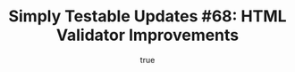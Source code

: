 ---
layout: default
title: "Simply Testable Updates #68: HTML Validator Improvements"
author:
    name: Jon Cram
    url: https://github.com/webignition
continue_reading: false
newsletter:
    issue_number: 68th
    url: https://us5.campaign-archive1.com/?u=ac75e33d993d2b502e333ddd0&amp;id=d8553a100e
    highlights:
        - HTML validator interaction improvements
        - Work underway for testing password-protected sites
    closing_sentence: Expect the next newsletter a week from now on December 11.
---